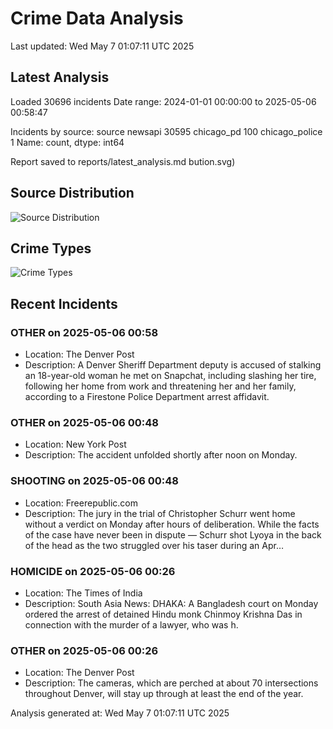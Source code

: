 # Crime Data Analysis
Last updated: Wed May  7 01:07:11 UTC 2025

## Latest Analysis

Loaded 30696 incidents
Date range: 2024-01-01 00:00:00 to 2025-05-06 00:58:47

Incidents by source:
source
newsapi           30595
chicago_pd          100
chicago_police        1
Name: count, dtype: int64

Report saved to reports/latest_analysis.md
bution.svg)

## Source Distribution
![Source Distribution](images/source_distribution.svg)

## Crime Types
![Crime Types](images/crime_types.svg)

## Recent Incidents

### OTHER on 2025-05-06 00:58
- Location: The Denver Post
- Description: A Denver Sheriff Department deputy is accused of stalking an 18-year-old woman he met on Snapchat, including slashing her tire, following her home from work and threatening her and her family, according to a Firestone Police Department arrest affidavit.


### OTHER on 2025-05-06 00:48
- Location: New York Post
- Description: The accident unfolded shortly after noon on Monday.


### SHOOTING on 2025-05-06 00:48
- Location: Freerepublic.com
- Description: The jury in the trial of Christopher Schurr went home without a verdict on Monday after hours of deliberation. While the facts of the case have never been in dispute — Schurr shot Lyoya in the back of the head as the two struggled over his taser during an Apr…


### HOMICIDE on 2025-05-06 00:26
- Location: The Times of India
- Description: South Asia News: DHAKA: A Bangladesh court on Monday ordered the arrest of detained Hindu monk Chinmoy Krishna Das in connection with the murder of a lawyer, who was h.


### OTHER on 2025-05-06 00:26
- Location: The Denver Post
- Description: The cameras, which are perched at about 70 intersections throughout Denver, will stay up through at least the end of the year.

Analysis generated at: Wed May  7 01:07:11 UTC 2025

